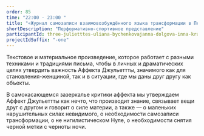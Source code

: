 ```yaml
---
order: 85
time: "22:00 - 23:00 "
title: "«Журнал самозаписи взаимовозбуждённого языка трансформации в Пещере-Дыре-Нуле»"
shortDescription: "Перформативно-спортивное представление"
participantId: three-julietttes-uliana-bychenkovajanna-dolgova-inna-krasnoper
projectIdSuffix: "-one"
---
```


Текстовое и материальное произведение, которое работает с разными техниками и традициями письма, чтобы в личных и драматических целях утвердить важность Аффекта Джульеттты, значимого как для становления-женщиной, так и в ситуации, где мы даны друг другу как объекты.

В самокасающемся зазеркалье критики аффекта мы утверждаем Аффект Джульеттты как нечто, что производит знание, связывает вещи друг с другом и говорит о силе материи, а также — о маленьких нарушительных силах невидимого, о необходимости самозаписи трансформации, о не нигилистическом Нуле, о необходимости снятия черной метки с черноты ночи.
